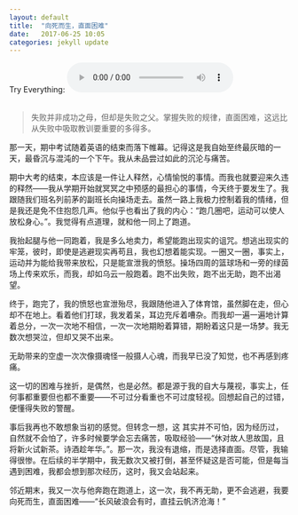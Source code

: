 ```yaml
---
layout: default
title:  "向死而生，直面困难"
date:   2017-06-25 10:05
categories: jekyll update
---
```



Try Everything: <audio src="/music/Try Everything.mp3" controls="controls" loop="loop"></audio>  
<br>

> 失败并非成功之母，但却是失败之父。掌握失败的规律，直面困难，这远比从失败中吸取教训要重要的多得多。

那一天，期中考试随着英语的结束而落下帷幕。记得这是我自始至终最灰暗的一天，最昏沉与混沌的一个下午。我从未品尝过如此的沉沦与痛苦。  

期中大考的结束，本应该是一件让人释然，心情愉悦的事情。而我也就要迎来久违的释然——我从学期开始就冥冥之中预感的最担心的事情，今天终于要发生了。我跟随我们班名列前茅的副班长向操场走去。虽然一路上我极力控制着我的情绪，但是我还是免不住抱怨几声。他似乎也看出了我的内心：“跑几圈吧，运动可以使人放松身心。”。我觉得有点道理，就和他一同上了跑道。  

我抬起腿与他一同跑着，我是多么地卖力，希望能跑出现实的诅咒。想逃出现实的牢笼，彼时，即使是逃避现实再苟且，我也幻想着能实现。一圈又一圈，事实上，运动并为能给我带来放松，只是能宣泄我的愤怒。操场四周的篮球场和一旁的绿茵场上传来欢乐，而我，却如乌云一般跑着。跑不出失败，跑不出无助，跑不出渴望。  

终于，跑完了，我的愤怒也宣泄殆尽，我跟随他进入了体育馆，虽然脚在走，但心却不在地上。看着他们打球，我发着呆，耳边充斥着嘈杂。而我却一遍一遍地计算着总分，一次一次地不相信，一次一次地期盼着算错，期盼着这只是一场梦。我无数次想哭泣，但却又哭不出来。  

无助带来的空虚一次次像摄魂怪一般摄人心魂，而我早已没了知觉，也不再感到疼痛。  

这一切的困难与挫折，是偶然，也是必然。都是源于我的自大与蔑视，事实上，任何事都重要但也都不重要——不可过分看重也不可过度轻视。回想起自己的过错，便懂得失败的警醒。  

事后我再也不敢想象当初的感觉。但转念一想，这 其实并不可怕，因为经历过，自然就不会怕了，许多时候要学会忘去痛苦，吸取经验——“休对故人思故国，且将新火试新茶。诗酒趁年华。”。那一次，我没有退缩，而是选择直面。尽管，我输得很惨。在后续的半学期中，我无数次又被打倒，甚至怀疑这是否可能，但是每当遇到困难，我都会想到那次经历，这时，我又会站起来。  

邻近期末，我又一次与他奔跑在跑道上，这一次，我不再无助，更不会逃避，我要向死而生，直面困难——“长风破浪会有时，直挂云帆济沧海！”
